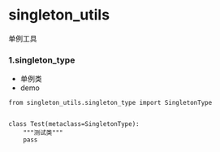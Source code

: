 # singleton_utils

单例工具

### 1.singleton_type

- 单例类
- demo
 
```
from singleton_utils.singleton_type import SingletonType


class Test(metaclass=SingletonType):
    """测试类"""
    pass
```
